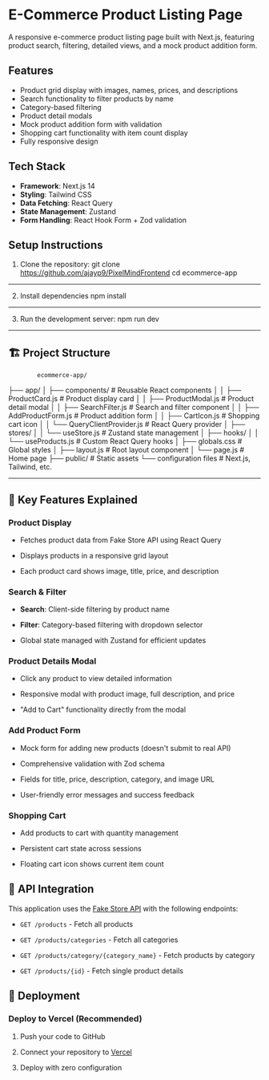 # E-Commerce Product Listing Page

A responsive e-commerce product listing page built with Next.js, featuring product search, filtering, detailed views, and a mock product addition form.

## Features

- Product grid display with images, names, prices, and descriptions
- Search functionality to filter products by name
- Category-based filtering
- Product detail modals
- Mock product addition form with validation
- Shopping cart functionality with item count display
- Fully responsive design

## Tech Stack

- **Framework**: Next.js 14
- **Styling**: Tailwind CSS
- **Data Fetching**: React Query
- **State Management**: Zustand
- **Form Handling**: React Hook Form + Zod validation

## Setup Instructions

1. Clone the repository:
git clone https://github.com/ajayp9/PixelMindFrontend
cd ecommerce-app

---
2.  Install dependencies
     npm install
---
 3.  Run the development server:
            npm run dev
---
 ## 🏗️ Project Structure
            ecommerce-app/
├── app/
│   ├── components/          # Reusable React components
│   │   ├── ProductCard.js   # Product display card
│   │   ├── ProductModal.js  # Product detail modal
│   │   ├── SearchFilter.js  # Search and filter component
│   │   ├── AddProductForm.js # Product addition form
│   │   ├── CartIcon.js      # Shopping cart icon
│   │   └── QueryClientProvider.js # React Query provider
│   ├── stores/
│   │   └── useStore.js      # Zustand state management
│   ├── hooks/
│   │   └── useProducts.js   # Custom React Query hooks
│   ├── globals.css          # Global styles
│   ├── layout.js            # Root layout component
│   └── page.js              # Home page
├── public/                  # Static assets
└── configuration files      # Next.js, Tailwind, etc.


---

## 🎯 Key Features Explained

### Product Display

-   Fetches product data from Fake Store API using React Query
    
-   Displays products in a responsive grid layout
    
-   Each product card shows image, title, price, and description
    

### Search & Filter

-   **Search**: Client-side filtering by product name
    
-   **Filter**: Category-based filtering with dropdown selector
    
-   Global state managed with Zustand for efficient updates
    

### Product Details Modal

-   Click any product to view detailed information
    
-   Responsive modal with product image, full description, and price
    
-   "Add to Cart" functionality directly from the modal
    

### Add Product Form
  -   Mock form for adding new products (doesn't submit to real API)
    
-   Comprehensive validation with Zod schema
    
-   Fields for title, price, description, category, and image URL
    
-   User-friendly error messages and success feedback
    

### Shopping Cart

-   Add products to cart with quantity management
    
-   Persistent cart state across sessions
    
-   Floating cart icon shows current item count


## 🔧 API Integration

This application uses the  [Fake Store API](https://fakestoreapi.com/)  with the following endpoints:

-   `GET /products`  - Fetch all products
    
-   `GET /products/categories`  - Fetch all categories
    
-   `GET /products/category/{category_name}`  - Fetch products by category
    
-   `GET /products/{id}`  - Fetch single product details


## 🚀 Deployment

### Deploy to Vercel (Recommended)

1.  Push your code to GitHub
    
2.  Connect your repository to  [Vercel](https://vercel.com/)
    
3.  Deploy with zero configuration
